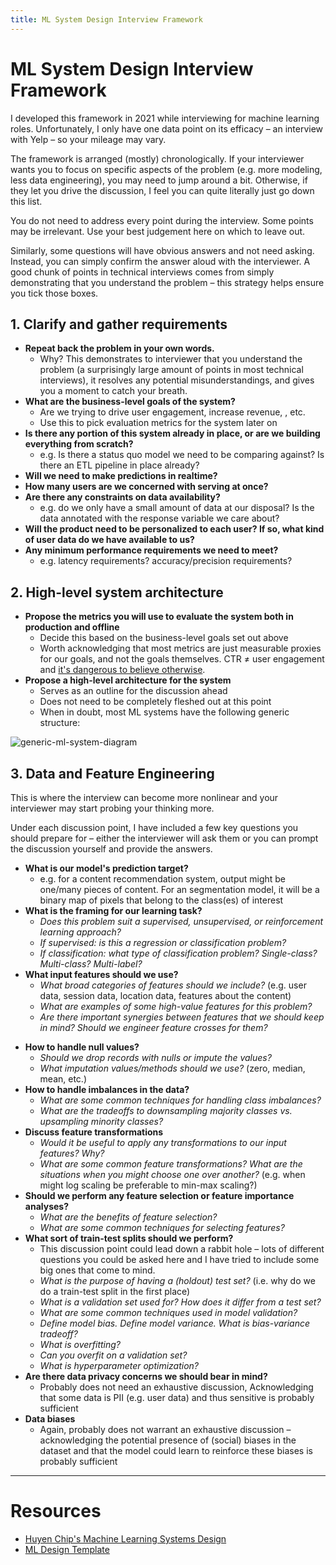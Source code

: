 ```yaml
---
title: ML System Design Interview Framework
---
```

# ML System Design Interview Framework
I developed this framework in 2021 while interviewing for machine learning roles. Unfortunately, I only have one data point on its efficacy – an interview with Yelp – so your mileage may vary.

The framework is arranged (mostly) chronologically. If your interviewer wants you to focus on specific aspects of the problem (e.g. more modeling, less data engineering), you may need to jump around a bit. Otherwise, if they let you drive the discussion, I feel you can quite literally just go down this list.

You do not need to address every point during the interview. Some points may be irrelevant. Use your best judgement here on which to leave out. 

Similarly, some questions will have obvious answers and not need asking. Instead, you can simply confirm the answer aloud with the interviewer. A good chunk of points in technical interviews comes from simply demonstrating that you understand the problem – this strategy helps ensure you tick those boxes.
## 1. Clarify and gather requirements

- **Repeat back the problem in your own words.**
	- Why? This demonstrates to interviewer that you understand the problem (a surprisingly large amount of points in most technical interviews), it resolves any potential misunderstandings, and gives you a moment to catch your breath.
- **What are the business-level goals of the system?** 
	- Are we trying to drive user engagement, increase revenue, , etc. 
	- Use this to pick evaluation metrics for the system later on
- **Is there any portion of this system already in place, or are we building everything from scratch?**
	- e.g. Is there a status quo model we need to be comparing against? Is there an ETL pipeline in place already?
- **Will we need to make predictions in realtime?**
- **How many users are we concerned with serving at once?**
- **Are there any constraints on data availability?**
	- e.g. do we only have a small amount of data at our disposal? Is the data annotated with the response variable we care about?
- **Will the product need to be personalized to each user? If so, what kind of user data do we have available to us?**
- **Any minimum performance requirements we need to meet?**
	- e.g. latency requirements? accuracy/precision requirements?
## 2. High-level system architecture
- **Propose the metrics you will use to evaluate the system both in production and offline**
	- Decide this based on the business-level goals set out above
	- Worth acknowledging that most metrics are just measurable proxies for our goals, and not the goals themselves. CTR ≠ user engagement and [it's dangerous to believe otherwise](../goodharts-law.md).
- **Propose a high-level architecture for the system**
	- Serves as an outline for the discussion ahead
	- Does not need to be completely fleshed out at this point
	- When in doubt, most ML systems have the following generic structure:

![generic-ml-system-diagram](../__assets/img/generic-ml-system-diagram.png)

## 3. Data and Feature Engineering
This is where the interview can become more nonlinear and your interviewer may start probing your thinking more. 

Under each discussion point, I have included a few key questions you should prepare for – either the interviewer will ask them or you can prompt the discussion yourself and provide the answers.

* **What is our model's prediction target?**
	* e.g. for a content recommendation system, output might be one/many pieces of content. For an segmentation model, it will be a binary map of pixels that belong to the class(es) of interest
* **What is the framing for our learning task?**
	* *Does this problem suit a supervised, unsupervised, or reinforcement learning approach?*
	* *If supervised: is this a regression or classification problem?*
	* *If classification: what type of classification problem? Single-class? Multi-class? Multi-label?*
* **What input features should we use?**
	* *What broad categories of features should we include?* (e.g. user data, session data, location data, features about the content)
	* *What are examples of some high-value features for this problem?*
	* *Are there important synergies between features that we should keep in mind? Should we engineer feature crosses for them?*
- **How to handle null values?**
	- *Should we drop records with nulls or impute the values?*
	- *What imputation values/methods should we use?* (zero, median, mean, etc.)
- **How to handle imbalances in the data?**
	- *What are some common techniques for handling class imbalances?*
	- *What are the tradeoffs to downsampling majority classes vs. upsampling minority classes?*
- **Discuss feature transformations**
	- *Would it be useful to apply any transformations to our input features? Why?*
	- *What are some common feature transformations? What are the situations when you might choose one over another?* (e.g. when might log scaling be preferable to min-max scaling?)
- **Should we perform any feature selection or feature importance analyses?**
	- *What are the benefits of feature selection?*
	- *What are some common techniques for selecting features?*
- **What sort of train-test splits should we perform?**
	- This discussion point could lead down a rabbit hole – lots of different questions you could be asked here and I have tried to include some big ones that come to mind.
	- *What is the purpose of having a (holdout) test set?* (i.e. why do we do a train-test split in the first place)
	- *What is a validation set used for? How does it differ from a test set?*
	- *What are some common techniques used in model validation?*
	- *Define model bias. Define model variance. What is bias-variance tradeoff?*
	- *What is overfitting?*
	- *Can you overfit on a validation set?*
	- *What is hyperparameter optimization?*
- **Are there data privacy concerns we should bear in mind?**
	- Probably does not need an exhaustive discussion, Acknowledging that some data is PII (e.g. user data) and thus sensitive is probably sufficient
- **Data biases**
	- Again, probably does not warrant an exhaustive discussion – acknowledging the potential presence of (social) biases in the dataset and that the model could learn to reinforce these biases is probably sufficient

---
# Resources
- [Huyen Chip's Machine Learning Systems Design](https://huyenchip.com/ml-interviews-book/)
- [ML Design Template](https://www.mle-interviews.com/ml-design-template)